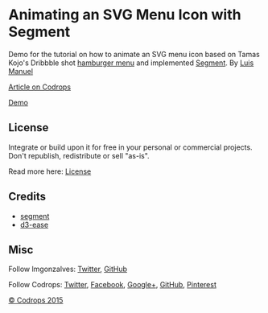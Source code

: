 # Animating an SVG Menu Icon with Segment

Demo for the tutorial on how to animate an SVG menu icon based on Tamas Kojo's Dribbble shot [hamburger menu](https://dribbble.com/shots/2265620-hamburger-menu) and implemented [Segment](https://github.com/lmgonzalves/segment). By [Luis Manuel](https://github.com/lmgonzalves)

[Article on Codrops](http://tympanus.net/codrops/?p=25371)

[Demo](http://tympanus.net/Tutorials/AnimatedMenuIcon/)

## License

Integrate or build upon it for free in your personal or commercial projects. Don't republish, redistribute or sell "as-is". 

Read more here: [License](http://tympanus.net/codrops/licensing/)

## Credits

- [segment](https://github.com/lmgonzalves/segment)
- [d3-ease](https://github.com/d3/d3-ease)

## Misc

Follow lmgonzalves: [Twitter](https://twitter.com/lmgonzalves), [GitHub](https://github.com/lmgonzalves)

Follow Codrops: [Twitter](http://www.twitter.com/codrops), [Facebook](http://www.facebook.com/pages/Codrops/159107397912), [Google+](https://plus.google.com/101095823814290637419), [GitHub](https://github.com/codrops), [Pinterest](http://www.pinterest.com/codrops/)

[© Codrops 2015](http://www.codrops.com)





